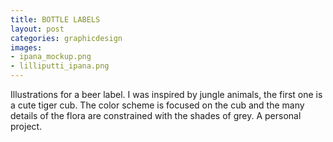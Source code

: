 ```yaml
---
title: BOTTLE LABELS
layout: post
categories: graphicdesign
images:
- ipana_mockup.png
- lilliputti_ipana.png
---
```


Illustrations for a beer label. I was inspired by jungle animals, the first one is a cute tiger cub. The color scheme is focused on the cub and the many details of the flora are constrained with the shades of grey. A personal project.
